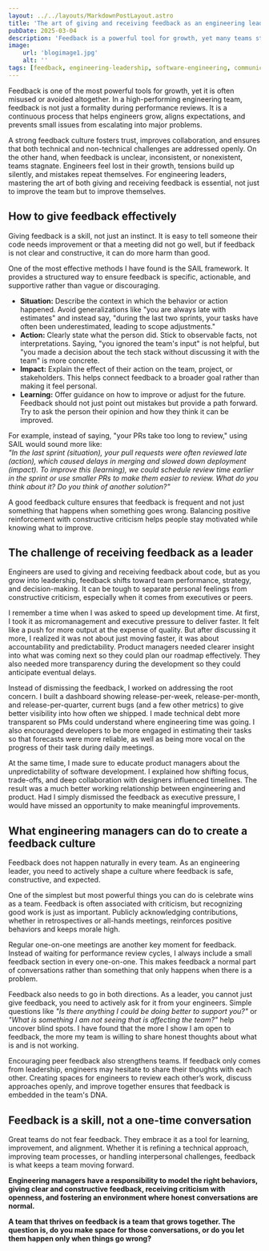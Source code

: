 ```yaml
---
layout: ../../layouts/MarkdownPostLayout.astro
title: 'The art of giving and receiving feedback as an engineering leader'
pubDate: 2025-03-04
description: 'Feedback is a powerful tool for growth, yet many teams struggle with it. A strong feedback culture fosters trust, improves collaboration, and helps engineers and leaders refine their skills while preventing small issues from escalating.'
image:
    url: 'blogimage1.jpg'
    alt: ''
tags: [feedback, engineering-leadership, software-engineering, communication, team-culture, leadership, growth-mindset, collaboration, problem-solving, agile, management-skills, continuous-learning, peer-feedback, performance-reviews, team-alignment, technical-feedback, decision-making, trust-building, professional-development, constructive-criticism]
---
```


Feedback is one of the most powerful tools for growth, yet it is often misused or avoided altogether. In a high-performing engineering team, feedback is not just a formality during performance reviews. It is a continuous process that helps engineers grow, aligns expectations, and prevents small issues from escalating into major problems.

A strong feedback culture fosters trust, improves collaboration, and ensures that both technical and non-technical challenges are addressed openly. On the other hand, when feedback is unclear, inconsistent, or nonexistent, teams stagnate. Engineers feel lost in their growth, tensions build up silently, and mistakes repeat themselves. For engineering leaders, mastering the art of both giving and receiving feedback is essential, not just to improve the team but to improve themselves.

## How to give feedback effectively

Giving feedback is a skill, not just an instinct. It is easy to tell someone their code needs improvement or that a meeting did not go well, but if feedback is not clear and constructive, it can do more harm than good.

One of the most effective methods I have found is the SAIL framework. It provides a structured way to ensure feedback is specific, actionable, and supportive rather than vague or discouraging.

- **Situation:** Describe the context in which the behavior or action happened. Avoid generalizations like "you are always late with estimates" and instead say, "during the last two sprints, your tasks have often been underestimated, leading to scope adjustments."
- **Action:** Clearly state what the person did. Stick to observable facts, not interpretations. Saying, "you ignored the team's input" is not helpful, but "you made a decision about the tech stack without discussing it with the team" is more concrete.
- **Impact:** Explain the effect of their action on the team, project, or stakeholders. This helps connect feedback to a broader goal rather than making it feel personal.
- **Learning:** Offer guidance on how to improve or adjust for the future. Feedback should not just point out mistakes but provide a path forward. Try to ask the person their opinion and how they think it can be improved.

For example, instead of saying, "your PRs take too long to review," using SAIL would sound more like:  
*"In the last sprint (situation), your pull requests were often reviewed late (action), which caused delays in merging and slowed down deployment (impact). To improve this (learning), we could schedule review time earlier in the sprint or use smaller PRs to make them easier to review. What do you think about it? Do you think of another solution?"*

A good feedback culture ensures that feedback is frequent and not just something that happens when something goes wrong. Balancing positive reinforcement with constructive criticism helps people stay motivated while knowing what to improve.

## The challenge of receiving feedback as a leader

Engineers are used to giving and receiving feedback about code, but as you grow into leadership, feedback shifts toward team performance, strategy, and decision-making. It can be tough to separate personal feelings from constructive criticism, especially when it comes from executives or peers.

I remember a time when I was asked to speed up development time. At first, I took it as micromanagement and executive pressure to deliver faster. It felt like a push for more output at the expense of quality. But after discussing it more, I realized it was not about just moving faster, it was about accountability and predictability. Product managers needed clearer insight into what was coming next so they could plan our roadmap effectively. They also needed more transparency during the development so they could anticipate eventual delays.

Instead of dismissing the feedback, I worked on addressing the root concern. I built a dashboard showing release-per-week, release-per-month, and release-per-quarter, current bugs (and a few other metrics) to give better visibility into how often we shipped. I made technical debt more transparent so PMs could understand where engineering time was going. I also encouraged developers to be more engaged in estimating their tasks so that forecasts were more reliable, as well as being more vocal on the progress of their task during daily meetings.

At the same time, I made sure to educate product managers about the unpredictability of software development. I explained how shifting focus, trade-offs, and deep collaboration with designers influenced timelines. The result was a much better working relationship between engineering and product. Had I simply dismissed the feedback as executive pressure, I would have missed an opportunity to make meaningful improvements.

## What engineering managers can do to create a feedback culture

Feedback does not happen naturally in every team. As an engineering leader, you need to actively shape a culture where feedback is safe, constructive, and expected.

One of the simplest but most powerful things you can do is celebrate wins as a team. Feedback is often associated with criticism, but recognizing good work is just as important. Publicly acknowledging contributions, whether in retrospectives or all-hands meetings, reinforces positive behaviors and keeps morale high.

Regular one-on-one meetings are another key moment for feedback. Instead of waiting for performance review cycles, I always include a small feedback section in every one-on-one. This makes feedback a normal part of conversations rather than something that only happens when there is a problem.

Feedback also needs to go in both directions. As a leader, you cannot just give feedback, you need to actively ask for it from your engineers. Simple questions like *"Is there anything I could be doing better to support you?"* or *"What is something I am not seeing that is affecting the team?"* help uncover blind spots. I have found that the more I show I am open to feedback, the more my team is willing to share honest thoughts about what is and is not working.

Encouraging peer feedback also strengthens teams. If feedback only comes from leadership, engineers may hesitate to share their thoughts with each other. Creating spaces for engineers to review each other’s work, discuss approaches openly, and improve together ensures that feedback is embedded in the team's DNA.

## Feedback is a skill, not a one-time conversation

Great teams do not fear feedback. They embrace it as a tool for learning, improvement, and alignment. Whether it is refining a technical approach, improving team processes, or handling interpersonal challenges, feedback is what keeps a team moving forward.

**Engineering managers have a responsibility to model the right behaviors, giving clear and constructive feedback, receiving criticism with openness, and fostering an environment where honest conversations are normal.**

**A team that thrives on feedback is a team that grows together. The question is, do you make space for those conversations, or do you let them happen only when things go wrong?**
